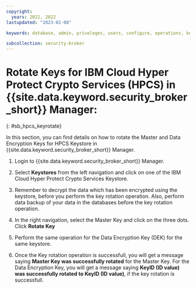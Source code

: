 ```yaml
---
copyright:
  years: 2022, 2022
lastupdated: "2023-02-08"

keywords: database, admin, priveleges, users, configure, operations, keyprotect

subcollection: security-broker
---
```


# Rotate Keys for IBM Cloud Hyper Protect Crypto Services (HPCS) in {{site.data.keyword.security_broker_short}} Manager:
{: #sb_hpcs_keyrotate}

In this section, you can find details on how to rotate the Master and Data Encryption Keys for HPCS Keystore in {{site.data.keyword.security_broker_short}} Manager.

1.  Login to {{site.data.keyword.security_broker_short}} Manager.

2.  Select **Keystores** from the left navigation and click on one of the IBM Cloud Hyper Protect Crypto Services Keystore.

3.  Remember to decrypt the data which has been encrypted using the keystore, before you perform the key rotation operation. Also, perform data backup of your data in the databases before the key rotation operation.

4.  In the right navigation, select the Master Key and click on the three dots. Click **Rotate Key**

5.  Perform the same operation for the Data Encryption Key (DEK) for the same keystore.

6.  Once the Key rotation operation is successfull, you will get a message saying **Master Key was successfully rotated** for the Master Key. For the Data Encryption Key, you will get a message saying **KeyID (ID value) was successfully rotated to KeyID (ID value)**, if the key rotation is successfull.



